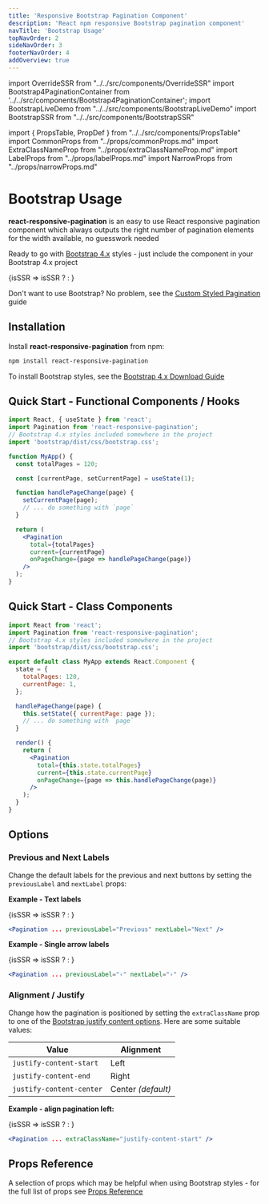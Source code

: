 ```yaml
---
title: 'Responsive Bootstrap Pagination Component'
description: 'React npm responsive Bootstrap pagination component'
navTitle: 'Bootstrap Usage'
topNavOrder: 2
sideNavOrder: 3
footerNavOrder: 4
addOverview: true
---
```


import OverrideSSR from "../../src/components/OverrideSSR"
import Bootstrap4PaginationContainer from '../../src/components/Bootstrap4PaginationContainer';
import BootstrapLiveDemo from "../../src/components/BootstrapLiveDemo"
import BootstrapSSR from "../../src/components/BootstrapSSR"

import { PropsTable, PropDef } from "../../src/components/PropsTable"
import CommonProps from "../props/commonProps.md"
import ExtraClassNameProp from "../props/extraClassNameProp.md"
import LabelProps from "../props/labelProps.md"
import NarrowProps from "../props/narrowProps.md"

# Bootstrap Usage

**react-responsive-pagination** is an easy to use React responsive pagination component which always outputs the right number of pagination elements for the width available, no guesswork needed

Ready to go with [Bootstrap 4.x](https://getbootstrap.com/docs/4.6/) styles - just include the component in your Bootstrap 4.x project

<Bootstrap4PaginationContainer>
  <OverrideSSR>
    {isSSR => isSSR ? <BootstrapSSR /> : <BootstrapLiveDemo />}
  </OverrideSSR>
</Bootstrap4PaginationContainer>

Don't want to use Bootstrap? No problem, see the [Custom Styled Pagination](/custom-styled-pagination) guide

## Installation

Install **react-responsive-pagination** from npm:

```bash
npm install react-responsive-pagination
```

To install Bootstrap styles, see the [Bootstrap 4.x Download Guide](https://getbootstrap.com/docs/4.6/getting-started/download/)

## Quick Start - Functional Components / Hooks

```jsx
import React, { useState } from 'react';
import Pagination from 'react-responsive-pagination';
// Bootstrap 4.x styles included somewhere in the project
import 'bootstrap/dist/css/bootstrap.css';

function MyApp() {
  const totalPages = 120;

  const [currentPage, setCurrentPage] = useState(1);

  function handlePageChange(page) {
    setCurrentPage(page);
    // ... do something with `page`
  }

  return (
    <Pagination
      total={totalPages}
      current={currentPage}
      onPageChange={page => handlePageChange(page)}
    />
  );
}
```

## Quick Start - Class Components

```jsx previewSize=10
import React from 'react';
import Pagination from 'react-responsive-pagination';
// Bootstrap 4.x styles included somewhere in the project
import 'bootstrap/dist/css/bootstrap.css';

export default class MyApp extends React.Component {
  state = {
    totalPages: 120,
    currentPage: 1,
  };

  handlePageChange(page) {
    this.setState({ currentPage: page });
    // ... do something with `page`
  }

  render() {
    return (
      <Pagination
        total={this.state.totalPages}
        current={this.state.currentPage}
        onPageChange={page => this.handlePageChange(page)}
      />
    );
  }
}
```

## Options

### Previous and Next Labels

Change the default labels for the previous and next buttons by setting the `previousLabel` and `nextLabel` props:

**Example - Text labels**

<Bootstrap4PaginationContainer>
  <OverrideSSR>
    {isSSR => isSSR ? <BootstrapSSR /> : <BootstrapLiveDemo previousLabel="Previous" nextLabel="Next" />}
  </OverrideSSR>
</Bootstrap4PaginationContainer>

```jsx
<Pagination ... previousLabel="Previous" nextLabel="Next" />
```

**Example - Single arrow labels**

<Bootstrap4PaginationContainer>
  <OverrideSSR>
    {isSSR => isSSR ? <BootstrapSSR /> : <BootstrapLiveDemo previousLabel="‹" nextLabel="›" />}
  </OverrideSSR>
</Bootstrap4PaginationContainer>

```jsx
<Pagination ... previousLabel="‹" nextLabel="›" />
```

### Alignment / Justify

Change how the pagination is positioned by setting the `extraClassName` prop to one of the [Bootstrap justify content options](https://getbootstrap.com/docs/4.6/utilities/flex/#justify-content). Here are some suitable values:

| Value                    | Alignment          |
| ------------------------ | ------------------ |
| `justify-content-start`  | Left               |
| `justify-content-end`    | Right              |
| `justify-content-center` | Center _(default)_ |

**Example - align pagination left:**

<Bootstrap4PaginationContainer noBorder>
  <OverrideSSR>
    {isSSR => isSSR ? <BootstrapSSR /> : <BootstrapLiveDemo extraClassName="justify-content-start" />}
  </OverrideSSR>
</Bootstrap4PaginationContainer>

```jsx
<Pagination ... extraClassName="justify-content-start" />
```

## Props Reference

A selection of props which may be helpful when using Bootstrap styles - for the full list of props see [Props Reference](/props)

<PropsTable>
  <CommonProps />
  <LabelProps />
  <ExtraClassNameProp />
  <NarrowProps />
</PropsTable>
